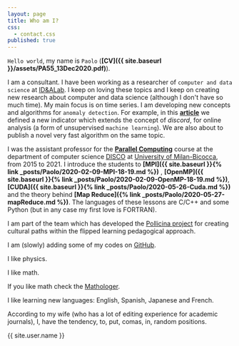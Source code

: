 ```yaml
---
layout: page
title: Who am I?
css:
  - contact.css
published: true
---
```


`Hello world`, my name is `Paolo`   (**[CV]({{ site.baseurl }}/assets/PA55_13Dec2020.pdf)**).

I am a consultant.
I have been working as a researcher of `computer and data science` at [ID&ALab](http://www.idea.disco.unimib.it/). I keep on loving these topics and I keep on creating new research about  computer and data science (although I don't have so much time).
My main focus is on time series. I am developing new concepts and algorithms for `anomaly detection`. For example,
in this  **[article](https://rdcu.be/b2K1c)** we defined a new 
indicator which extends the concept of *discord*, for online analysis (a form of
unsupervised `machine learning`). We are also about to publish a novel very fast algorithm on the same topic.

I was the assistant professor for the **[Parallel Computing](https://www.unimib.it/ugov/degreecourse/212291)** course  at the 
department of computer science 
[DISCO](https://www.disco.unimib.it/it) at [University of Milan-Bicocca](http://www.unimib.it), 
 from 2015 to 2021.
I introduce the students to **[MPI]({{ site.baseurl }}{% link _posts/Paolo/2020-02-09-MPI-18-19.md %})**
, **[OpenMP]({{ site.baseurl }}{% link _posts/Paolo/2020-02-09-OpenMP-18-19.md %})**, 
**[CUDA]({{ site.baseurl }}{% link _posts/Paolo/2020-05-26-Cuda.md %})**
 and the theory behind **[Map Reduce]({% link _posts/Paolo/2020-05-27-mapReduce.md %})**.  The languages of these lessons are C/C++ and some Python 
(but in any case my first love is FORTRAN).


I am part of the team which has developed the [Pollicina project](https://www.progettopollicina.eu/)
for creating cultural paths within the flipped learning pedagogical approach.

I am (slowly) adding some of my codes on [GitHub](https://github.com/4phycs).

I like physics.

I like math.

If you like math check the [Mathologer](https://www.youtube.com/channel/UC1_uAIS3r8Vu6JjXWvastJg).

I like learning new languages: English, Spanish, Japanese and French.

According to my wife (who has a lot of editing experience for academic journals), I, 
have the tendency, to,
put, comas, in, random positions.



<div class="thi-signature">
    {{ site.user.name }}
</div>
